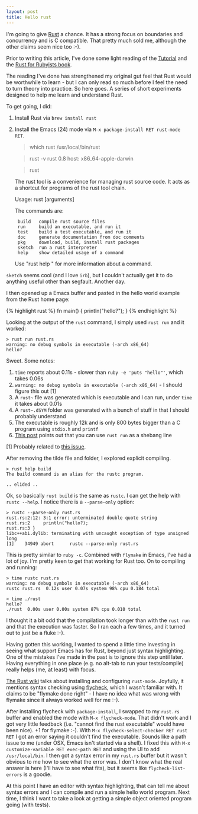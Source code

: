 ```yaml
---
layout: post
title: Hello rust
---
```


I'm going to give [Rust](http://www.rust-lang.org/) a chance. It has a
strong focus on boundaries and concurrency and is C compatible. That
pretty much sold me, although the other claims seem nice too :-).

Prior to writing this article, I've done some light reading of the
[Tutorial](http://doc.rust-lang.org/doc/0.8/tutorial.html) and
the [Rust for Rubyists book](http://www.rustforrubyists.com/).

The reading I've done has strengthened my original gut feel that Rust
would be worthwhile to learn - but I can only read so much before I
feel the need to turn theory into practice. So here goes. A series of
short experiments designed to help me learn and understand Rust.

To get going, I did:

1. Install Rust via `brew install rust`
2. Install the Emacs (24) mode via `M-x package-install RET rust-mode RET`.

    > which rust
    /usr/local/bin/rust
    
    > rust -v
    rust 0.8
    host: x86_64-apple-darwin
    
    > rust
    
    The rust tool is a convenience for managing rust source code.
    It acts as a shortcut for programs of the rust tool chain.
    
    Usage:	rust <command> [arguments]
    
    The commands are:
    
        build   compile rust source files
        run     build an executable, and run it
        test    build a test executable, and run it
        doc     generate documentation from doc comments
        pkg     download, build, install rust packages
        sketch  run a rust interpreter
        help    show detailed usage of a command
    
    Use "rust help <command>" for more information about a command.

`sketch` seems cool (and I love `irb`), but I couldn't actually get it
to do anything useful other than segfault. Another day.

I then opened up a Emacs buffer and pasted in the hello world example
from the Rust home page:

{% highlight rust %}
fn main() {
    println("hello?");
}
{% endhighlight %}

Looking at the output of the `rust` command, I simply used `rust run`
and it worked:

    > rust run rust.rs
    warning: no debug symbols in executable (-arch x86_64)
    hello?

Sweet. Some notes:

1. `time` reports about 0.11s - slower than `ruby -e 'puts "hello"'`, which takes 0.06s
2. `warning: no debug symbols in executable (-arch x86_64)` - I should figure this out [1]
3. A `rust~` file was generated which is executable and I can run, under `time` it takes about 0.01s
4. A `rust~.dSYM` folder was generated with a bunch of stuff in that I should probably understand
5. The executable is roughly 12k and is only 800 bytes bigger than a C program using `stdio.h` and `printf`
6. [This post](http://www.darkcoding.net/software/rust-what-i-learnt-so-far/) points out that you can use `rust run` as a shebang line

[1] Probably related to [this issue](https://github.com/mozilla/rust/issues/3495).

After removing the tilde file and folder, I explored explicit compiling.

    > rust help build
    The build command is an alias for the rustc program.
    
    .. elided ..

Ok, so basically `rust build` is the same as `rustc`. I can get the
help with `rustc --help`. I notice there is a `--parse-only` option:

    > rustc --parse-only rust.rs
    rust.rs:2:12: 3:1 error: unterminated double quote string
    rust.rs:2     println("hello?);
    rust.rs:3 }
    libc++abi.dylib: terminating with uncaught exception of type unsigned long
    [1]    34949 abort      rustc --parse-only rust.rs

This is pretty similar to `ruby -c`. Combined with `flymake` in Emacs,
I've had a lot of joy. I'm pretty keen to get that working for Rust
too. On to compiling and running:

    > time rustc rust.rs
    warning: no debug symbols in executable (-arch x86_64)
    rustc rust.rs  0.12s user 0.07s system 98% cpu 0.184 total
    
    > time ./rust
    hello?
    ./rust  0.00s user 0.00s system 87% cpu 0.010 total

I thought it a bit odd that the compilation took longer than with the
`rust run` and that the execution was faster. So I ran each a few
times, and it turned out to just be a fluke :-).

Having gotten this working, I wanted to spend a little time investing
in seeing what support Emacs has for Rust, beyond just syntax
highlighting. One of the mistakes I've made in the past is to ignore
this step until later. Having everything in one place (e.g. no alt-tab
to run your tests/compile) really helps (me, at least) with focus.

[The Rust wiki](https://github.com/mozilla/rust/wiki/Doc-Emacs-Support)
talks about installing and configuring `rust-mode`. Joyfully, it
mentions syntax checking using
[flycheck](http://www.emacswiki.org/emacs/Flycheck), which I wasn't
familiar with. It claims to be "flymake done right" - I have no idea
what was wrong with flymake since it always worked well for me :-).

After installing flycheck with `package-install`, I swapped to my
`rust.rs` buffer and enabled the mode with `M-x flycheck-mode`. That
didn't work and I got very little feedback (i.e. "cannot find the rust
executable" would have been nice). +1 for flymake :-). With
`M-x flycheck-select-checker RET rust RET` I got an error saying it
couldn't find the executable. Sounds like a path issue to me (under
OSX, Emacs isn't started via a shell). I fixed this with `M-x
customize-variable RET exec-path RET` and using the UI to add
`/usr/local/bin`. I then got a syntax error in my `rust.rs` buffer but
it wasn't obvious to me how to see what the error was. I don't know
what the real answer is here (I'll have to see what fits), but it
seems like `flycheck-list-errors` is a goodie.

At this point I have an editor with syntax highlighting, that can tell
me about syntax errors and I can compile and run a simple hello world
program. Next time, I think I want to take a look at getting a simple
object oriented program going (with tests).